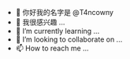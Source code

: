 - 👋 你好我的名字是 @T4ncowny
- 👀 我很感兴趣  ...
- 🌱 I’m currently learning ...
- 💞️ I’m looking to collaborate on ...
- 📫 How to reach me ...

<!---
 这个存储库是一个测试 repository because its `README.md`
--->
